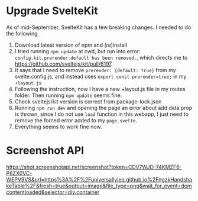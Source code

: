 # Upgrade SvelteKit

As of mid-September, SvelteKit has a few breaking changes.  I needed to do the following.

1.  Download latest version of npm and (re)install
2.  I tried running `npm update` at cwd, but run into error:  `config.kit.prerender.default has been removed.`, which directs me to https://github.com/sveltejs/kit/pull/6197.
3.  It says that I need to remove `prerender: {default: true}`  from my svelte.config.js, and instead uses `export const prerender=true;` in my `+layout.js`
4.  Following the instruction, now I have a new +layout.js file in my routes folder.  Then running `npm update` seems fine.
5.  Check sveltejs/kit version is correct from package-lock.json
6.  Running `npm run dev` and opening the page an error about add data prop is thrown, since I do not use `load` function in this webapp, I just need to remove the forced error added to my `page.svelte`. 
7.  Everything seems to work fine now.

# Screenshot API

https://shot.screenshotapi.net/screenshot?token=CDV7WJD-74KMZF6-P6ZX0VC-WEPV9VS&url=https%3A%2F%2Funiversallyleo.github.io%2FngzkHandshakeTable%2F&fresh=true&output=image&file_type=png&wait_for_event=domcontentloaded&selector=div.container